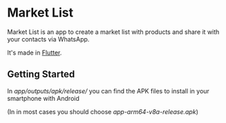 # Market List

Market List is an app to create a market list with products and share it with your contacts via WhatsApp.

It's made in [Flutter](https://flutter.dev/).

## Getting Started

In *app/outputs/apk/release/* you can find the APK files to install in your smartphone with Android

(In in most cases you should choose *app-arm64-v8a-release.apk*)
